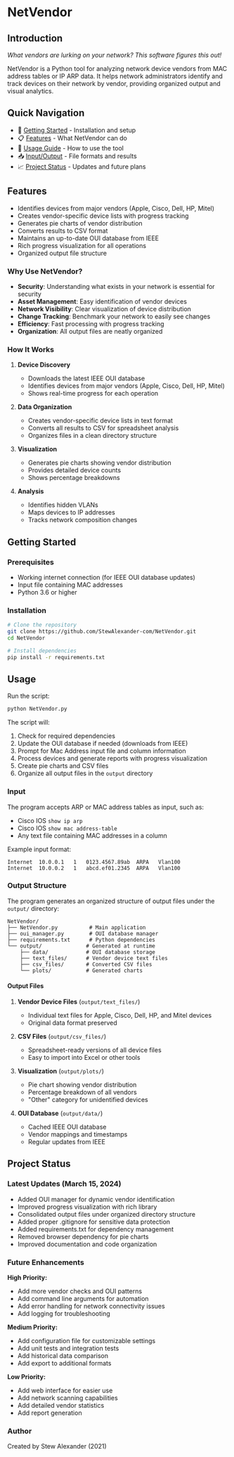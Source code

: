# NetVendor

## Introduction
*What vendors are lurking on your network? This software figures this out!*

NetVendor is a Python tool for analyzing network device vendors from MAC address tables or IP ARP data. It helps network administrators identify and track devices on their network by vendor, providing organized output and visual analytics.

## Quick Navigation
- 🚀 [Getting Started](#getting-started) - Installation and setup
- 📋 [Features](#features) - What NetVendor can do
- 📖 [Usage Guide](#usage) - How to use the tool
- 📥 [Input/Output](#input) - File formats and results
- 📈 [Project Status](#project-status) - Updates and future plans

## Features
- Identifies devices from major vendors (Apple, Cisco, Dell, HP, Mitel)
- Creates vendor-specific device lists with progress tracking
- Generates pie charts of vendor distribution
- Converts results to CSV format
- Maintains an up-to-date OUI database from IEEE
- Rich progress visualization for all operations
- Organized output file structure

### Why Use NetVendor?
- **Security**: Understanding what exists in your network is essential for security
- **Asset Management**: Easy identification of vendor devices
- **Network Visibility**: Clear visualization of device distribution
- **Change Tracking**: Benchmark your network to easily see changes
- **Efficiency**: Fast processing with progress tracking
- **Organization**: All output files are neatly organized

### How It Works
1. **Device Discovery**
   - Downloads the latest IEEE OUI database
   - Identifies devices from major vendors (Apple, Cisco, Dell, HP, Mitel)
   - Shows real-time progress for each operation

2. **Data Organization**
   - Creates vendor-specific device lists in text format
   - Converts all results to CSV for spreadsheet analysis
   - Organizes files in a clean directory structure

3. **Visualization**
   - Generates pie charts showing vendor distribution
   - Provides detailed device counts
   - Shows percentage breakdowns

4. **Analysis**
   - Identifies hidden VLANs
   - Maps devices to IP addresses
   - Tracks network composition changes

## Getting Started

### Prerequisites
- Working internet connection (for IEEE OUI database updates)
- Input file containing MAC addresses
- Python 3.6 or higher

### Installation
```bash
# Clone the repository
git clone https://github.com/StewAlexander-com/NetVendor.git
cd NetVendor

# Install dependencies
pip install -r requirements.txt
```

## Usage
Run the script:
```bash
python NetVendor.py
```

The script will:
1. Check for required dependencies
2. Update the OUI database if needed (downloads from IEEE)
3. Prompt for Mac Address input file and column information
4. Process devices and generate reports with progress visualization
5. Create pie charts and CSV files
6. Organize all output files in the `output` directory

### Input
The program accepts ARP or MAC address tables as input, such as:
- Cisco IOS `show ip arp`
- Cisco IOS `show mac address-table`
- Any text file containing MAC addresses in a column

Example input format:
```
Internet  10.0.0.1   1   0123.4567.89ab  ARPA   Vlan100
Internet  10.0.0.2   1   abcd.ef01.2345  ARPA   Vlan100
```

### Output Structure
The program generates an organized structure of output files under the `output/` directory:

```
NetVendor/
├── NetVendor.py          # Main application
├── oui_manager.py        # OUI database manager
├── requirements.txt      # Python dependencies
└── output/              # Generated at runtime
    ├── data/            # OUI database storage
    ├── text_files/      # Vendor device text files
    ├── csv_files/       # Converted CSV files
    └── plots/           # Generated charts
```

#### Output Files
1. **Vendor Device Files** (`output/text_files/`)
   - Individual text files for Apple, Cisco, Dell, HP, and Mitel devices
   - Original data format preserved

2. **CSV Files** (`output/csv_files/`)
   - Spreadsheet-ready versions of all device files
   - Easy to import into Excel or other tools

3. **Visualization** (`output/plots/`)
   - Pie chart showing vendor distribution
   - Percentage breakdown of all vendors
   - "Other" category for unidentified devices

4. **OUI Database** (`output/data/`)
   - Cached IEEE OUI database
   - Vendor mappings and timestamps
   - Regular updates from IEEE

## Project Status

### Latest Updates (March 15, 2024)
- Added OUI manager for dynamic vendor identification
- Improved progress visualization with rich library
- Consolidated output files under organized directory structure
- Added proper .gitignore for sensitive data protection
- Added requirements.txt for dependency management
- Removed browser dependency for pie charts
- Improved documentation and code organization

### Future Enhancements
**High Priority:**
- Add more vendor checks and OUI patterns
- Add command line arguments for automation
- Add error handling for network connectivity issues
- Add logging for troubleshooting

**Medium Priority:**
- Add configuration file for customizable settings
- Add unit tests and integration tests
- Add historical data comparison
- Add export to additional formats

**Low Priority:**
- Add web interface for easier use
- Add network scanning capabilities
- Add detailed vendor statistics
- Add report generation

### Author
Created by Stew Alexander (2021)
